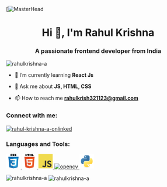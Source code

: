 [![MasterHead](https://www.google.com/imgres?imgurl=https%3A%2F%2Fcamo.githubusercontent.com%2F417e6e178a69cc045c656d083ba983a59303f099087090269c01cacc6741ef29%2F68747470733a2f2f7170682e66732e71756f726163646e2e6e65742f6d61696e2d71696d672d6661376234626463336232663733653734396535633263363436643461653133&imgrefurl=https%3A%2F%2Fgithub.com%2FDevXanderCode&tbnid=YX-6heqmtoyG0M&vet=12ahUKEwjw1Yb93sj6AhWEUXwKHZtNDRcQMygRegUIARCaAg..i&docid=TeTqU7pDsGWskM&w=1240&h=480&q=frontend%20development%20gif%20banner&ved=2ahUKEwjw1Yb93sj6AhWEUXwKHZtNDRcQMygRegUIARCaAg)
<h1 align="center">Hi 👋, I'm Rahul Krishna</h1>
<h3 align="center">A passionate frontend developer from India</h3>

<p align="left"> <img src="https://komarev.com/ghpvc/?username=rahulkrishna-a&label=Profile%20views&color=0e75b6&style=flat" alt="rahulkrishna-a" /> </p>

- 🌱 I’m currently learning **React Js**

- 💬 Ask me about **JS, HTML, CSS**

- 📫 How to reach me **rahulkrish321123@gmail.com**

<h3 align="left">Connect with me:</h3>
<p align="left">
<a href="https://linkedin.com/in/rahul-krishna-a-onlinked" target="blank"><img align="center" src="https://raw.githubusercontent.com/rahuldkjain/github-profile-readme-generator/master/src/images/icons/Social/linked-in-alt.svg" alt="rahul-krishna-a-onlinked" height="30" width="40" /></a>
</p>

<h3 align="left">Languages and Tools:</h3>
<p align="left"> <a href="https://www.w3schools.com/css/" target="_blank" rel="noreferrer"> <img src="https://raw.githubusercontent.com/devicons/devicon/master/icons/css3/css3-original-wordmark.svg" alt="css3" width="40" height="40"/> </a> <a href="https://www.w3.org/html/" target="_blank" rel="noreferrer"> <img src="https://raw.githubusercontent.com/devicons/devicon/master/icons/html5/html5-original-wordmark.svg" alt="html5" width="40" height="40"/> </a> <a href="https://developer.mozilla.org/en-US/docs/Web/JavaScript" target="_blank" rel="noreferrer"> <img src="https://raw.githubusercontent.com/devicons/devicon/master/icons/javascript/javascript-original.svg" alt="javascript" width="40" height="40"/> </a> <a href="https://opencv.org/" target="_blank" rel="noreferrer"> <img src="https://www.vectorlogo.zone/logos/opencv/opencv-icon.svg" alt="opencv" width="40" height="40"/> </a> <a href="https://www.python.org" target="_blank" rel="noreferrer"> <img src="https://raw.githubusercontent.com/devicons/devicon/master/icons/python/python-original.svg" alt="python" width="40" height="40"/> </a> </p>

<p><img align="left" src="https://github-readme-stats.vercel.app/api/top-langs?username=rahulkrishna-a&show_icons=true&locale=en&layout=compact" alt="rahulkrishna-a" /></p>

<p>&nbsp;<img align="center" src="https://github-readme-stats.vercel.app/api?username=rahulkrishna-a&show_icons=true&locale=en" alt="rahulkrishna-a" /></p>
